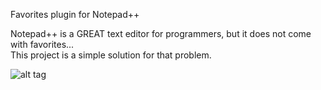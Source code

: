 Favorites plugin for Notepad++

Notepad++ is a GREAT text editor for programmers, but it does not come with favorites... <br>
This project is a simple solution for that problem.

![alt tag](https://raw.githubusercontent.com/heldersepu/nppfavorites/wiki/NppFav.png)
